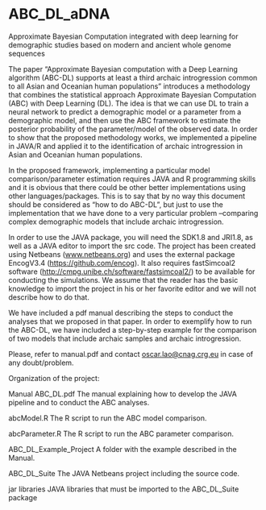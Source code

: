 # ABC_DL_aDNA
Approximate Bayesian Computation integrated with deep learning for demographic studies based on modern and ancient whole genome sequences

The paper “Approximate Bayesian computation with a Deep Learning algorithm (ABC-DL) supports at least a third archaic introgression common to all Asian and Oceanian human populations” introduces a methodology that combines the statistical approach Approximate Bayesian Computation (ABC) with Deep Learning (DL). The idea is that we can use DL to train a neural network to predict a demographic model or a parameter from a demographic model, and then use the ABC framework to estimate the posterior probability of the parameter/model of the observed data. In order to show that the proposed methodology works, we implemented a pipeline in JAVA/R and applied it to the identification of archaic introgression in Asian and Oceanian human populations.

In the proposed framework, implementing a particular model comparison/parameter estimation requires JAVA and R programming skills and it is obvious that there could be other better implementations using other languages/packages. This is to say that by no way this document should be considered as “how to do ABC-DL”, but just to use the implementation that we have done to a very particular problem –comparing complex demographic models that include archaic introgression.

In order to use the JAVA package, you will need the SDK1.8 and JRI1.8, as well as a JAVA editor to import the src code. The project has been created using Netbeans (www.netbeans.org) and uses the external package EncogV3.4 (https://github.com/encog). It also requires fastSimcoal2 software (http://cmpg.unibe.ch/software/fastsimcoal2/) to be available for conducting the simulations. We assume that the reader has the basic knowledge to import the project in his or her favorite editor and we will not describe how to do that.

We have included a pdf manual describing the steps to conduct the analyses that we proposed in that paper. In order to exemplify how to run the ABC-DL, we have included a step-by-step example for the comparison of two models that include archaic samples and archaic introgression.

Please, refer to manual.pdf and contact oscar.lao@cnag.crg.eu in case of any doubt/problem.

Organization of the project:

Manual ABC_DL.pdf The manual explaining how to develop the JAVA pipeline and to conduct the ABC analyses.

abcModel.R The R script to run the ABC model comparison.

abcParameter.R The R script to run the ABC parameter comparison.

ABC_DL_Example_Project A folder with the example described in the Manual.

ABC_DL_Suite The JAVA Netbeans project including the source code.

jar libraries JAVA libraries that must be imported to the ABC_DL_Suite package
